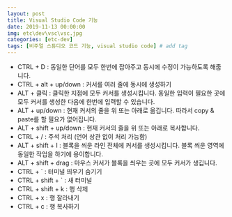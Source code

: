 ```yaml
---
layout: post
title: Visual Studio Code 기능
date: 2019-11-13 00:00:00
img: etc\dev\vsc\vsc.jpg
categories: [etc-dev] 
tags: [비주얼 스튜디오 코드 기능, visual studio code] # add tag
---
```


- CTRL + D : 동일한 단어를 모두 한번에 잡아주고 동시에 수정이 가능하도록 해줍니다.
- CTRL + alt + up/down : 커서를 여러 줄에 동시에 생성하기
- ALT + 클릭 : 클릭한 지점에 모두 커서를 생성시킵니다. 동일한 입력이 필요한 곳에 모두 커서를 생성한 다음에 한번에 입력할 수 있습니다. 
- ALT + up/down : 현재 커서의 줄을 위 또는 아래로 옮깁니다. 따라서 copy & paste를 할 필요가 없어집니다.
- ALT + shift + up/down : 현재 커서의 줄을 위 또는 아래로 복사합니다.
- CTRL + / : 주석 처리 (언어 상관 없이 처리 가능함)
- ALT + shift + I : 블록을 씌운 라인 전체에 커서를 생성시킵니다. 블록 씌운 영역에 동일한 작업을 하기에 용이합니다. 
- ALT + shift + drag : 마우스 커서가 블록을 씌우는 곳에 모두 커서가 생깁니다. 
- CTRL + ` : 터미널 띄우기 숨기기
- CTRL + shift + ` :  새 터미널 
- CTRL + shift + k : 행 삭제
- CTRL + x : 행 잘라내기
- CTRL + c : 행 복사하기
